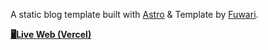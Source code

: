 A static blog template built with [Astro](https://astro.build) & Template by [Fuwari](https://fuwari.vercel.app).

[**🖥️Live Web (Vercel)**](https://cyongkypranowo.com)&nbsp;&nbsp;&nbsp;
